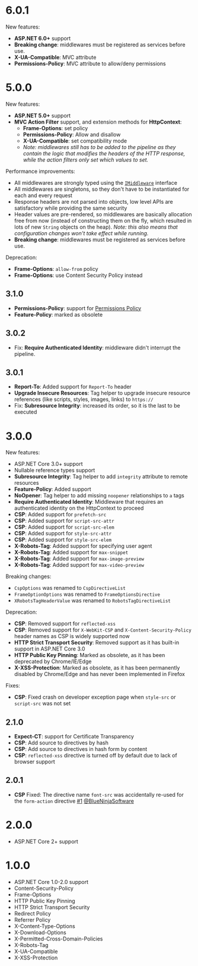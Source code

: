 # 6.0.1
New features:
 - **ASP.NET 6.0+** support
 - **Breaking change**: middlewares must be registered as services before use.
 - **X-UA-Compatible**: MVC attribute
 - **Permissions-Policy**: MVC attribute to allow/deny permissions

# 5.0.0
New features:
 - **ASP.NET 5.0+** support
 - **MVC Action Filter** support, and extension methods for **HttpContext**:
   - **Frame-Options**: set policy
   - **Permissions-Policy**: Allow and disallow
   - **X-UA-Compatible**: set compatibility mode
   - *Note: middlewares still has to be added to the pipeline as they contain the logic that modifies the headers of the HTTP response, while the action filters only set which values to set.*
   
Performance improvements:
 - All middlewares are strongly typed using the [`IMiddleware`](https://docs.microsoft.com/en-us/dotnet/api/microsoft.aspnetcore.http.imiddleware) interface
 - All middlewares are singletons, so they don't have to be instantiated for each and every request
 - Response headers are not parsed into objects, low level APIs are satisfactory while providing the same security
 - Header values are pre-rendered, so middlewares are basically allocation free from now (instead of constructing them on the fly, which resulted in lots of new `String` objects on the heap). *Note: this also means that configuration changes won't take effect while running.*
 - **Breaking change**: middlewares must be registered as services before use.

Deprecation:
 - **Frame-Options**: `allow-from` policy
 - **Frame-Options**: use Content Security Policy instead

## 3.1.0
 - **Permissions-Policy**: support for [Permissions Policy](https://w3c.github.io/webappsec-permissions-policy/)
 - **Feature-Policy**: marked as obsolete

## 3.0.2
 - Fix: **Require Authenticated Identity**: middleware didn't interrupt the pipeline.

## 3.0.1
 - **Report-To**: Added support for `Report-To` header
 - **Upgrade Insecure Resources**: Tag helper to upgrade insecure resource references (like scripts, styles, images, links) to `https://`
 - Fix: **Subresource Integrity**: increased its order, so it is the last to be executed

# 3.0.0
New features:
 - ASP.NET Core 3.0+ support
 - Nullable reference types support
 - **Subresource Integrity**: Tag helper to add `integrity` attribute to remote resources
 - **Feature-Policy**: Added support
 - **NoOpener**: Tag helper to add missing `noopener` relationships to `a` tags
 - **Require Authenticated Identity**: Middleware that requires an authenticated identity on the HttpContext to proceed
 - **CSP**: Added support for `prefetch-src`
 - **CSP**: Added support for `script-src-attr`
 - **CSP**: Added support for `script-src-elem`
 - **CSP**: Added support for `style-src-attr`
 - **CSP**: Added support for `style-src-elem`
 - **X-Robots-Tag**: Added support for specifying user agent
 - **X-Robots-Tag**: Added support for `max-snippet`
 - **X-Robots-Tag**: Added support for `max-image-preview`
 - **X-Robots-Tag**: Added support for `max-video-preview`

Breaking changes:
 - `CspOptions` was renamed to `CspDirectiveList`
 - `FrameOptionOptions` was renamed to `FrameOptionsDirective`
 - `XRobotsTagHeaderValue` was renamed to `RobotsTagDirectiveList`

Deprecation:
 - **CSP**: Removed support for `reflected-xss`
 - **CSP**: Removed support for `X-WebKit-CSP` and `X-Content-Security-Policy` header names as CSP is widely supported now
 - **HTTP Strict Transport Security**: Removed support as it has built-in support in ASP.NET Core 3.0
 - **HTTP Public Key Pinning**: Marked as obsolete, as it has been deprecated by Chrome/IE/Edge
 - **X-XSS-Protection**: Marked as obsolete, as it has been permanently disabled by Chrome/Edge and has never been implemented in Firefox

Fixes:
 - **CSP**: Fixed crash on developer exception page when `style-src` or `script-src` was not set


## 2.1.0
- **Expect-CT**: support for Certificate Transparency
- **CSP**: Add source to directives by hash
- **CSP**: Add source to directives in hash form by content
- **CSP**: `reflected-xss` directive is turned off by default due to lack of browser support

## 2.0.1
- **CSP** Fixed: The directive name `font-src` was accidentally re-used for the `form-action` directive [#1](https://github.com/Peter-Juhasz/aspnetcoresecurity/pull/1) [@BlueNinjaSoftware](https://github.com/BlueNinjaSoftware)

# 2.0.0
- ASP.NET Core 2+ support

# 1.0.0
- ASP.NET Core 1.0-2.0 support
- Content-Security-Policy
- Frame-Options
- HTTP Public Key Pinning
- HTTP Strict Transport Security
- Redirect Policy
- Referrer Policy
- X-Content-Type-Options
- X-Download-Options
- X-Permitted-Cross-Domain-Policies
- X-Robots-Tag
- X-UA-Compatible
- X-XSS-Protection
